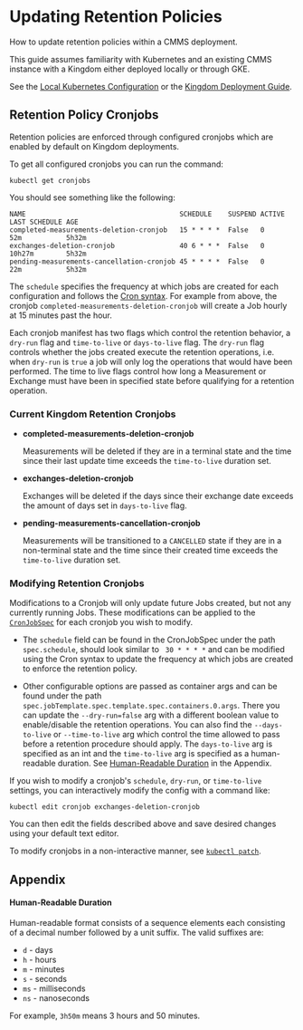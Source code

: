 # Updating Retention Policies

How to update retention policies within a CMMS deployment.

This guide assumes familiarity with Kubernetes and an existing CMMS instance
with a Kingdom either deployed locally
or through GKE.

See the [Local Kubernetes Configuration](../../src/main/k8s/local/README.md) or
the [Kingdom Deployment Guide](../../docs/gke/kingdom-deployment.md).

## Retention Policy Cronjobs

Retention policies are enforced through configured cronjobs which are enabled by
default on Kingdom deployments.

To get all configured cronjobs you can run the command:

```shell
kubectl get cronjobs 
```

You should see something like the following:

```
NAME                                      SCHEDULE    SUSPEND ACTIVE LAST SCHEDULE AGE
completed-measurements-deletion-cronjob   15 * * * *  False   0      52m           5h32m
exchanges-deletion-cronjob                40 6 * * *  False   0      10h27m        5h32m
pending-measurements-cancellation-cronjob 45 * * * *  False   0      22m           5h32m
```

The `schedule` specifies the frequency at which jobs are created for each
configuration and follows the
[Cron syntax](https://en.wikipedia.org/wiki/Cron). For example from above, the
cronjob `completed-measurements-deletion-cronjob` will create a Job hourly at 15
minutes past the hour.

Each cronjob manifest has two flags which control the retention behavior, a
`dry-run` flag and `time-to-live` or `days-to-live` flag. The `dry-run` flag
controls whether the jobs created execute the retention operations, i.e. when
`dry-run` is `true` a job will only log the operations that would have been
performed. The time to live flags control how long a Measurement or Exchange
must have been in specified state before qualifying for a retention operation.

### Current Kingdom Retention Cronjobs

- **completed-measurements-deletion-cronjob**

  Measurements will be deleted if they are in a terminal state and the time
  since their last update time exceeds the `time-to-live` duration set.


- **exchanges-deletion-cronjob**

  Exchanges will be deleted if the days since their exchange date exceeds the
  amount of days set in `days-to-live` flag.


- **pending-measurements-cancellation-cronjob**

  Measurements will be transitioned to a `CANCELLED` state if they are in a
  non-terminal state and the time since their created time exceeds the
  `time-to-live` duration set.

### Modifying Retention Cronjobs

Modifications to a Cronjob will only update future Jobs created, but not any
currently running Jobs. These modifications can be applied to the
[`CronJobSpec`](https://kubernetes.io/docs/reference/kubernetes-api/workload-resources/cron-job-v1/#CronJobSpec)
for each cronjob you wish to modify.

- The `schedule` field can be found in the CronJobSpec under the path
  `spec.schedule`, should look similar to ` 30 * * * *` and can be modified
  using the Cron syntax to update the frequency at which jobs are created to
  enforce the retention policy.


- Other configurable options are passed as container args and can be found under
  the path `spec.jobTemplate.spec.template.spec.containers.0.args`. There you
  can update the `--dry-run=false` arg with a different boolean value to
  enable/disable the retention operations. You can also find the
  `--days-to-live` or `--time-to-live` arg which control the time allowed to
  pass before a retention procedure should apply. The `days-to-live` arg is
  specified as an int and the `time-to-live` arg is specified as a
  human-readable duration. See [Human-Readable Duration](#human-readable-duration) 
  in the Appendix.

If you wish to modify a cronjob's `schedule`, `dry-run`, or `time-to-live`
settings, you can interactively modify the config with a command like:

```shell
kubectl edit cronjob exchanges-deletion-cronjob
```

You can then edit the fields described above and save desired changes using your
default text editor.

To modify cronjobs in a non-interactive manner, see
[`kubectl patch`](https://kubernetes.io/docs/tasks/manage-kubernetes-objects/update-api-object-kubectl-patch/).

## Appendix
#### Human-Readable Duration

Human-readable format consists of a sequence elements each consisting of a decimal number followed by a unit suffix. 
The valid suffixes are: 
* `d` - days 
* `h` - hours 
* `m` - minutes 
* `s` - seconds 
* `ms` - milliseconds 
* `ns` - nanoseconds 

For example, `3h50m` means 3 hours and 50 minutes.
